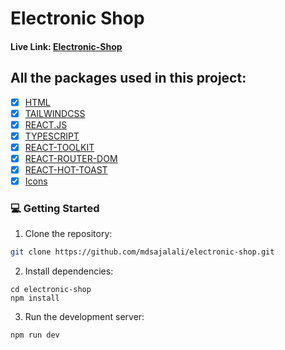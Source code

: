 # Electronic Shop

#### Live Link: [Electronic-Shop](https://shop-electronic.vercel.app/)

## All the packages used in this project:

- [x] [HTML](https://html.com/)
- [x] [TAILWINDCSS](https://tailwindcss.com/)
- [x] [REACT.JS](https://react.dev/)
- [x] [TYPESCRIPT](https://www.typescriptlang.org/)
- [x] [REACT-TOOLKIT](https://redux-toolkit.js.org/)
- [x] [REACT-ROUTER-DOM](https://reactrouter.com/en/main)
- [x] [REACT-HOT-TOAST](https://react-hot-toast.com/)
- [x] [Icons](https://react-icons.github.io/react-icons/)

### 💻 Getting Started

1. Clone the repository:

```bash
git clone https://github.com/mdsajalali/electronic-shop.git
```

2. Install dependencies:

```
cd electronic-shop
npm install
```

3. Run the development server:

```
npm run dev
```
